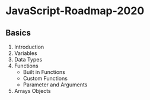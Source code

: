 # JavaScript-Roadmap-2020

## Basics

 1. Introduction
 2. Variables
 3. Data Types
 4. Functions
	 - Built in Functions
	 - Custom Functions
	 - Parameter and Arguments
 5. Arrays Objects
<!--stackedit_data:
eyJoaXN0b3J5IjpbLTc5OTcxNDM4MCwtMTQ5NjcxNDA5MSwtMT
cxNTkwODk0NywtMTA5ODAxNzI4XX0=
-->